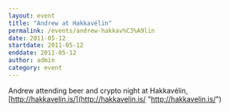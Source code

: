 ```yaml
---
layout: event
title: "Andrew at Hakkavélin"
permalink: /events/andrew-hakkav%C3%A9lin
date: 2011-05-12
startdate: 2011-05-12
enddate: 2011-05-12
author: admin
category: event
---
```


Andrew attending beer and crypto night at Hakkavélin, [http://hakkavelin.is/](http://hakkavelin.is/ "http://hakkavelin.is/")

